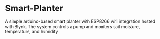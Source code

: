 # Smart-Planter
A simple arduino-based smart planter with ESP8266 wifi integration hosted with Blynk. The system controls a pump and moniters soil moisture, temperature, and humidity.
